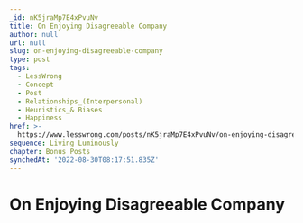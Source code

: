 ```yaml
---
_id: nK5jraMp7E4xPvuNv
title: On Enjoying Disagreeable Company
author: null
url: null
slug: on-enjoying-disagreeable-company
type: post
tags:
  - LessWrong
  - Concept
  - Post
  - Relationships_(Interpersonal)
  - Heuristics_& Biases
  - Happiness
href: >-
  https://www.lesswrong.com/posts/nK5jraMp7E4xPvuNv/on-enjoying-disagreeable-company
sequence: Living Luminously
chapter: Bonus Posts
synchedAt: '2022-08-30T08:17:51.835Z'
---
```


# On Enjoying Disagreeable Company
